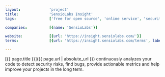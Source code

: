 ```yaml
---
layout:             'project'
title:              'SensioLabs Insight'
tags:               ['free for open source', 'online service', 'security']

companies:          [{name: 'SensioLabs'}]   

website:            [{url: 'https://insight.sensiolabs.com/'}]
terms:              [{url: 'https://insight.sensiolabs.com/terms', label: 'Terms'}]

---
```


[{{ page.title }}]({{ page.url | absolute_url }}) continuously analyzes your code
to detect security risks, find bugs, provide actionable metrics and help improve your projects in the long term.

<!--more--> 
